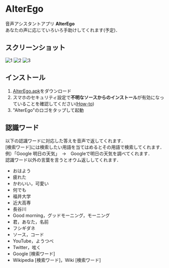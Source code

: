 ﻿# AlterEgo
音声アシスタントアプリ <b>AlterEgo</b>  
あなたの声に応じていろいろ手助けしてくれます(予定)．  

## スクリーンショット
![1](https://github.com/75u2u/AlterEgo/blob/master/screenshots/screenshot1.png)
![2](https://github.com/75u2u/AlterEgo/blob/master/screenshots/screenshot2.png)
![3](https://github.com/75u2u/AlterEgo/blob/master/screenshots/screenshot3.png)

## インストール
<ol>
  <li><a href="https://github.com/75u2u/AlterEgo/releases">AlterEgo.apk</a>をダウンロード</li>
<li>スマホのセキュリティ設定で<b>不明なソースからのインストール</b>が有効になっていることを確認してください(<a href="https://www.wikihow.tech/Install-APK-Files-on-Android">How-to<a>)</li>
<li>"AlterEgo"のロゴをタップして起動</li>
</ol>

## 認識ワード
以下の認識ワードに対応した答えを音声で返してくれます．  
[検索ワード]には検索したい用語を当てはめるとその用語で検索してくれます．  
例）「Google 明日の天気」　→　Googleで明日の天気を調べてくれます．  
認識ワード以外の言葉を言うとオウム返ししてくれます．  

<ul>
<li>おはよう</li>
<li>疲れた</li>
<li>かわいい，可愛い</li>
<li>何でも</li>
<li>福井大学</li>
<li>近大高専</li>
<li>長谷川</li>
<li>Good morning，グッドモーニング，モーニング</li>
<li>君，あなた，名前</li>
<li>フシギダネ</li>
<li>ソース，コード</li>
<li>YouTube，ようつべ</li>
<li>Twitter，呟く</li>
<li>Google [検索ワード]</li>
<li>Wikipedia [検索ワード]，Wiki [検索ワード]</li>
</ul>
